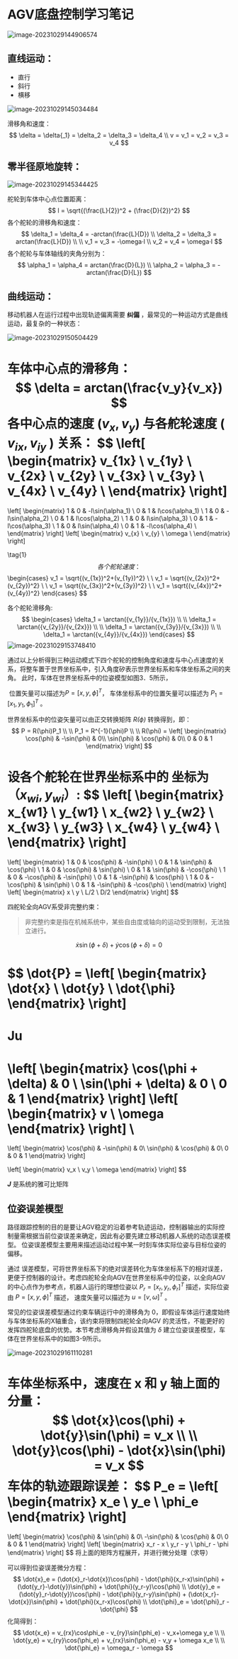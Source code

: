 # AGV底盘控制学习笔记



![image-20231029144906574](AGV底盘控制学习笔记.assets/image-20231029144906574.png)



## 直线运动：

* 直行
* 斜行
* 横移

![image-20231029145034484](AGV底盘控制学习笔记.assets/image-20231029145034484.png)

滑移角和速度：
$$
\delta = \delta{_1} = \delta_2 = \delta_3 = \delta_4
\\
v = v_1 = v_2 = v_3 = v_4
$$


## 零半径原地旋转：

![image-20231029145344425](AGV底盘控制学习笔记.assets/image-20231029145344425.png)

舵轮到车体中心点位置距离：
$$
l = \sqrt{(\frac{L}{2})^2 + (\frac{D}{2})^2}
$$
各个舵轮的滑移角和速度：
$$
\delta_1 = \delta_4 = -arctan(\frac{L}{D})
\\
\delta_2 = \delta_3 = arctan(\frac{L}{D})
\\
\\
v_1 = v_3 = -\omega·l
\\
v_2 = v_4 = \omega·l
$$
各个舵轮与车体轴线的夹角分别为：
$$
\alpha_1 = \alpha_4 = arctan(\frac{D}{L})
\\
\alpha_2 = \alpha_3 = -arctan(\frac{D}{L})
$$




## 曲线运动：

移动机器人在运行过程中出现轨迹偏离需要 **纠偏** ，最常见的一种运动方式是曲线运动，最复杂的一种状态：

![image-20231029150504429](AGV底盘控制学习笔记.assets/image-20231029150504429.png)



车体中心点的滑移角：
$$
\delta = arctan(\frac{v_y}{v_x})
$$
各中心点的速度 ($v_x,v_y$) 与各舵轮速度 ( $v_{ix},v_{iy}$ ) 关系：
$$
\left[
 \begin{matrix}
   v_{1x}  \\
   v_{1y}  \\
   v_{2x}  \\
   v_{2y}  \\
   v_{3x}  \\
   v_{3y}  \\
   v_{4x}  \\
   v_{4y}  \\
  \end{matrix}
  \right]
   = 
   \left[
   \begin{matrix}
   1  & 0 & -l\sin(\alpha_1) \\
   0  & 1 & l\cos(\alpha_1) \\
   1  & 0 & -l\sin(\alpha_2) \\
   0  & 1 & l\cos(\alpha_2) \\
   1  & 0 & l\sin(\alpha_3) \\
   0  & 1 & -l\cos(\alpha_3) \\
   1  & 0 & l\sin(\alpha_4) \\
   0  & 1 & -l\cos(\alpha_4) \\
  \end{matrix}
  \right]
   \left[
 \begin{matrix}
   v_{x}  \\
   v_{y}  \\
   \omega  \\
  \end{matrix}
  \right]
  
  
  
  \tag{1}
$$
各个舵轮速度：
$$
\begin{cases}
v_1 = \sqrt{(v_{1x})^2+(v_{1y})^2} \\
\\
v_1 = \sqrt{(v_{2x})^2+(v_{2y})^2} \\
\\
v_1 = \sqrt{(v_{3x})^2+(v_{3y})^2} \\
\\
v_1 = \sqrt{(v_{4x})^2+(v_{4y})^2}
\end{cases}
$$


各个舵轮滑移角:
$$
\begin{cases}
\delta_1 = \arctan({v_{1y}}/{v_{1x}}) \\
\\
\delta_1 = \arctan({v_{2y}}/{v_{2x}}) \\
\\
\delta_1 = \arctan({v_{3y}}/{v_{3x}}) \\
\\
\delta_1 = \arctan({v_{4y}}/{v_{4x}}) 
\end{cases}
$$
![image-20231029153748410](AGV底盘控制学习笔记.assets/image-20231029153748410.png)

通过以上分析得到三种运动模式下四个舵轮的控制角度和速度与中心点速度的关系，将整车置于世界坐标系中，引入角度矽表示世界坐标系和车体坐标系之间的夹角。 此时，车体在世界坐标系中的位姿模型如图3．5所示，

​	位置矢量可以描述为$P=[x,y,\phi]^{T}$， 车体坐标系中的位置矢量可以描述为 $P_1 = [x_1,y_1,\phi_1]^T$   。



世界坐标系中的位姿矢量可以由正交转换矩阵 *$R(\phi)$* 转换得到，即：
$$
P = R(\phi)P_1
\\
\\
P_1 = R^{-1}(\phi)P
\\
\\
R(\phi) =
\left[
 \begin{matrix}
   \cos(\phi) & -\sin(\phi)  & 0\\
   \sin(\phi) & \cos(\phi) &  0\\
   0    &      0       &      1
  \end{matrix}
  \right]
$$


设各个舵轮在世界坐标系中的  坐标为（$x_{wi},y_{wi}$）:
$$
\left[
 \begin{matrix}
   x_{w1}  \\
   y_{w1}  \\
   x_{w2}  \\
   y_{w2}  \\
   x_{w3}  \\
   y_{w3}  \\
   x_{w4}  \\
   y_{w4}  \\
  \end{matrix}
  \right]
   = 
   \left[
   \begin{matrix}
   1  & 0 & \cos(\phi)  & -\sin(\phi) \\
   0  & 1 &  \sin(\phi) & \cos(\phi) \\
   1  & 0 &  \cos(\phi) & \sin(\phi) \\
   0  & 1 &  \sin(\phi) & -\cos(\phi) \\
   1  & 0 & -\cos(\phi) & -\sin(\phi) \\
   0  & 1 & -\sin(\phi) & \cos(\phi) \\
   1  & 0 & -\cos(\phi) & \sin(\phi) \\
   0  & 1 & -\sin(\phi) & -\cos(\phi) \\
  \end{matrix}
  \right]
   \left[
 \begin{matrix}
   x  \\
   y  \\
   L/2  \\
   D/2
  \end{matrix}
  \right]
$$


四舵轮全向AGV系受非完整约束：

> 非完整约束是指在机械系统中，某些自由度或轴向的运动受到限制，无法独立进行。

$$
\dot{x}\sin(\phi + \delta) + \dot{y}\cos(\phi + \delta) = 0
$$

$$
\dot{P} =
\left[
 \begin{matrix}
   \dot{x} \\
   \dot{y} \\
   \dot{\phi}
  \end{matrix}
 \right]
  = 
  Ju
  =
  \left[
 \begin{matrix}
   \cos(\phi + \delta) & 0 \\
   \sin(\phi + \delta) & 0 \\
   0                   & 1
  \end{matrix}
 \right]
   \left[
 \begin{matrix}
	v \\
	\omega
  \end{matrix}
 \right]
 \\
 =
\left[
 \begin{matrix}
   \cos(\phi) & -\sin(\phi)  & 0\\
   \sin(\phi) & \cos(\phi) &  0\\
   0    &      0       &      1
  \end{matrix}
  \right]
  
  \left[
 \begin{matrix}
   v_x \\
   v_y \\
   \omega
  \end{matrix}
 \right]
$$

***J***   是系统的雅可比矩阵





## 位姿误差模型

路径跟踪控制的目的是要让AGV稳定的沿着参考轨迹运动，控制器输出的实际控 制量需根据当前位姿误差来确定，因此有必要先建立移动机器人系统的动态误差模型。 位姿误差模型主要用来描述运动过程中某一时刻车体实际位姿与目标位姿的偏移。

通过 误差模型，可将世界坐标系下的绝对误差转化为车体坐标系下的相对误差，更便于控制器的设计。考虑四舵轮全向AGV在世界坐标系中的位姿，以全向AGV的中心点作为参考点，机器人运行的理想位姿以 $P_r = [x_r,y_r,\phi_r]^T$ 描述，实际位姿由  $P = [x,y,\phi]^T$ 描述， 速度矢量可以描述为 $u = [v,\omega]^T$ 。

常见的位姿误差模型通过约束车辆运行中的滑移角为 0，即假设车体运行速度始终与车体坐标系的X轴重合，该约束将限制四舵轮全向AGV 的灵活性，不能更好的发挥四舵轮底盘的优势。本节考虑滑移角并假设其值为 $\delta$  建立位姿误差模型，车体在世界坐标系中的如图3-9所示。

![image-20231029161110281](AGV底盘控制学习笔记.assets/image-20231029161110281.png)



车体坐标系中，速度在 x 和 y 轴上面的分量：
$$
\dot{x}\cos(\phi) + \dot{y}\sin(\phi) = v_x
\\
\\
\dot{y}\cos(\phi) - \dot{x}\sin(\phi) = v_x
$$
车体的轨迹跟踪误差：
$$
P_e =
\left[
 \begin{matrix}
   x_e \\
   y_e \\
   \phi_e
  \end{matrix}
 \right]
 =
 \left[
 \begin{matrix}
   \cos(\phi) & \sin(\phi)  & 0\\
   -\sin(\phi) & \cos(\phi) &  0\\
   0    &      0       &      1
  \end{matrix}
  \right]
  \left[
 \begin{matrix}
   x_r - x \\
   y_r - y \\
   \phi_r - \phi
  \end{matrix}
  \right]
$$
将上面的矩阵方程展开，并进行微分处理（求导）

可以得到位姿误差微分方程：
$$
\dot{x}_e = (\dot{x}_r-\dot{x})\cos(\phi) - \dot{\phi}(x_r-x)\sin(\phi) + (\dot{y_r}-\dot{y})\sin(\phi) + \dot{\phi}(y_r-y)\cos(\phi)
\\
\dot{y}_e = (\dot{y}_r-\dot{y})\cos(\phi) - \dot{\phi}(y_r-y)\sin(\phi) + (\dot{x_r}-\dot{x})\sin(\phi) + \dot{\phi}(x_r-x)\cos(\phi)
\\
\dot{\phi}_e = \dot{\phi}_r - \dot{\phi}
$$
化简得到：
$$
\dot{x_e} = v_{rx}\cos\phi_e - v_{ry}\sin(\phi_e) - v_x+\omega y_e
\\
\\
\dot{y_e} = v_{ry}\cos(\phi_e) + v_{rx}\sin(\phi_e) - v_y + \omega x_e
\\
\\
\dot{\phi_e} = \omega_r - \omega
$$
